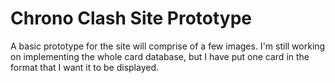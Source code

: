 # Chrono Clash Site Prototype
A basic prototype for the site will comprise of a few images. I'm still working on implementing the whole card database, 
but I have put one card in the format that I want it to be displayed.

